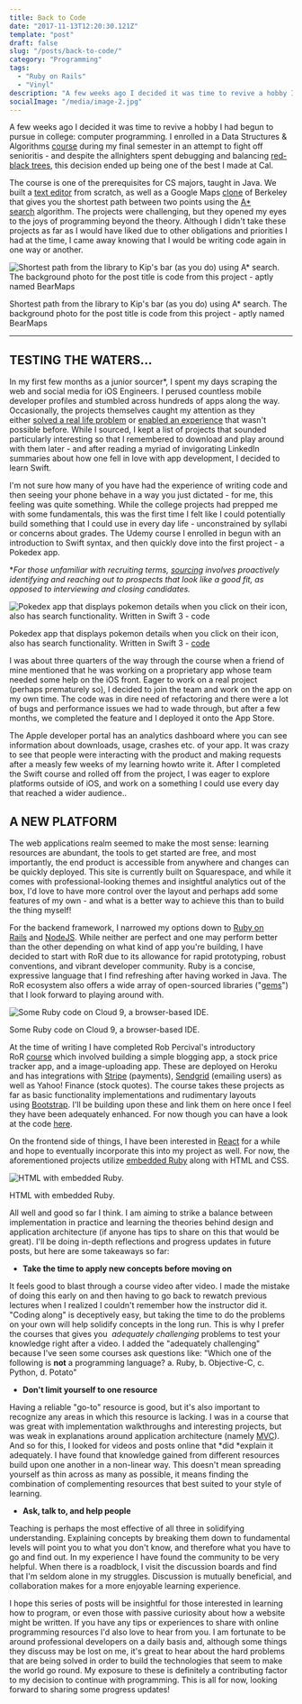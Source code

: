 ```yaml
---
title: Back to Code
date: "2017-11-13T12:20:30.121Z"
template: "post"
draft: false
slug: "/posts/back-to-code/"
category: "Programming"
tags:
  - "Ruby on Rails"
  - "Vinyl"
description: "A few weeks ago I decided it was time to revive a hobby I had begun to pursue in college: computer programming. I enrolled in a Data Structures & Algorithms course during my final semester in an attempt to fight off senioritis - and despite the allnighters spent debugging and balancing red-black trees, this decision ended up being one of the best I made at Cal...."
socialImage: "/media/image-2.jpg"
---
```


A few weeks ago I decided it was time to revive a hobby I had begun to pursue in college: computer programming. I enrolled in a Data Structures & Algorithms [course](http://datastructur.es/sp16/) during my final semester in an attempt to fight off senioritis - and despite the allnighters spent debugging and balancing [red-black trees](https://en.wikipedia.org/wiki/Red%E2%80%93black_tree), this decision ended up being one of the best I made at Cal.

The course is one of the prerequisites for CS majors, taught in Java. We built a [text editor](http://datastructur.es/sp16/materials/proj/proj2/proj2.html) from scratch, as well as a Google Maps [clone](http://datastructur.es/sp16/materials/proj/proj3/proj3.html) of Berkeley that gives you the shortest path between two points using the [A* search](https://en.wikipedia.org/wiki/A*_search_algorithm) algorithm. The projects were challenging, but they opened my eyes to the joys of programming beyond the theory. Although I didn't take these projects as far as I would have liked due to other obligations and priorities I had at the time, I came away knowing that I would be writing code again in one way or another.

![Shortest path from the library to Kip's bar (as you do) using A* search. The background photo for the post title is code from this project - aptly named BearMaps](/static/media/bearmaps.png)

Shortest path from the library to Kip's bar (as you do) using A* search. The background photo for the post title is code from this project - aptly named BearMaps

* * * * *

TESTING THE WATERS...
---------------------

In my first few months as a junior sourcer*, I spent my days scraping the web and social media for iOS Engineers. I perused countless mobile developer profiles and stumbled across hundreds of apps along the way. Occasionally, the projects themselves caught my attention as they either [solved a real life problem](https://www.hopper.com/) or [enabled an experience](https://www.detour.com/) that wasn't possible before. While I sourced, I kept a list of projects that sounded particularly interesting so that I remembered to download and play around with them later - and after reading a myriad of invigorating LinkedIn summaries about how one fell in love with app development, I decided to learn Swift.

I'm not sure how many of you have had the experience of writing code and then seeing your phone behave in a way you just dictated - for me, this feeling was quite something. While the college projects had prepped me with some fundamentals, this was the first time I felt like I could potentially build something that I could use in every day life - unconstrained by syllabi or concerns about grades. The Udemy course I enrolled in begun with an introduction to Swift syntax, and then quickly dove into the first project - a Pokedex app.

**For those unfamiliar with recruiting terms, [sourcing](https://www.hellotalent.com/blog/what-does-a-talent-sourcer-actually-do/) involves proactively identifying and reaching out to prospects that look like a good fit, as opposed to interviewing and closing candidates.*

![Pokedex app that displays pokemon details when you click on their icon, also has search functionality. Written in Swift 3 -  code](/static/media/pokedex.png)

Pokedex app that displays pokemon details when you click on their icon, also has search functionality. Written in Swift 3 - [code](https://github.com/nichanank/pokedex-app)

I was about three quarters of the way through the course when a friend of mine mentioned that he was working on a proprietary app whose team needed some help on the iOS front. Eager to work on a real project (perhaps prematurely so), I decided to join the team and work on the app on my own time. The code was in dire need of refactoring and there were a lot of bugs and performance issues we had to wade through, but after a few months, we completed the feature and I deployed it onto the App Store.

The Apple developer portal has an analytics dashboard where you can see information about downloads, usage, crashes etc. of your app. It was crazy to see that people were interacting with the product and making requests after a measly few weeks of my learning howto write it. After I completed the Swift course and rolled off from the project, I was eager to explore platforms outside of iOS, and work on a something I could use every day that reached a wider audience..

A NEW PLATFORM
--------------

The web applications realm seemed to make the most sense: learning resources are abundant, the tools to get started are free, and most importantly, the end product is accessible from anywhere and changes can be quickly deployed. This site is currently built on Squarespace, and while it comes with professional-looking themes and insightful analytics out of the box, I'd love to have more control over the layout and perhaps add some features of my own - and what is a better way to achieve this than to build the thing myself! 

For the backend framework, I narrowed my options down to [Ruby on Rails](http://rubyonrails.org/) and [NodeJS](https://nodejs.org/en/). While neither are perfect and one may perform better than the other depending on what kind of app you're building, I have decided to start with RoR due to its allowance for rapid prototyping, robust conventions, and vibrant developer community. Ruby is a concise, expressive language that I find refreshing after having worked in Java. The RoR ecosystem also offers a wide array of open-sourced libraries ("[gems](https://rubygems.org/)") that I look forward to playing around with.

![Some Ruby code on Cloud 9, a browser-based IDE.](/static/media/cloud9.png)

Some Ruby code on Cloud 9, a browser-based IDE.

At the time of writing I have completed Rob Percival's introductory RoR [course](https://www.udemy.com/the-complete-ruby-on-rails-developer-course/learn/v4/overview) which involved building a simple blogging app, a stock price tracker app, and a image-uploading app. These are deployed on Heroku and has integrations with [Stripe](https://www.nichanank.com/blog/2017/11/9/back-to-code#) (payments), [Sendgrid](https://sendgrid.com/) (emailing users) as well as Yahoo! Finance (stock quotes). The course takes these projects as far as basic functionality implementations and rudimentary layouts using [Bootstrap](http://getbootstrap.com/). I'll be building upon these and link them on here once I feel they have been adequately enhanced. For now though you can have a look at the code [here](https://github.com/nichanank?tab=repositories).

On the frontend side of things, I have been interested in [React](https://reactjs.org/) for a while and hope to eventually incorporate this into my project as well. For now, the aforementioned projects utilize [embedded Ruby](https://en.wikipedia.org/wiki/ERuby) along with HTML and CSS.

![HTML with embedded Ruby.](/static/media/embedded-ruby.png)

HTML with embedded Ruby.

All well and good so far I think. I am aiming to strike a balance between implementation in practice and learning the theories behind design and application architecture (if anyone has tips to share on this that would be great). I'll be doing in-depth reflections and progress updates in future posts, but here are some takeaways so far:

-   **Take the time to apply new concepts before moving on**

It feels good to blast through a course video after video. I made the mistake of doing this early on and then having to go back to rewatch previous lectures when I realized I couldn't remember how the instructor did it. "Coding along" is deceptively easy, but taking the time to do the problems on your own will help solidify concepts in the long run. This is why I prefer the courses that gives you  *adequately challenging* problems to test your knowledge right after a video. I added the "adequately challenging" because I've seen some courses ask questions like: "Which one of the following is **not** a programming language? a. Ruby, b. Objective-C, c. Python, d. Potato"

-   **Don't limit yourself to one resource**

Having a reliable "go-to" resource is good, but it's also important to recognize any areas in which this resource is lacking. I was in a course that was great with implementation walkthroughs and interesting projects, but was weak in explanations around application architecture (namely [MVC](https://en.wikipedia.org/wiki/Model%E2%80%93view%E2%80%93controller)). And so for this, I looked for videos and posts online that *did *explain it adequately. I have found that knowledge gained from different resources build upon one another in a non-linear way. This doesn't mean spreading yourself as thin across as many as possible, it means finding the combination of complementing resources that best suited to your style of learning.

-   **Ask, talk to, and help people** 

Teaching is perhaps the most effective of all three in solidifying understanding. Explaining concepts by breaking them down to fundamental levels will point you to what you don't know, and therefore what you have to go and find out. In my experience I have found the community to be very helpful. When there is a roadblock, I visit the discussion boards and find that I'm seldom alone in my struggles. Discussion is mutually beneficial, and collaboration makes for a more enjoyable learning experience.

I hope this series of posts will be insightful for those interested in learning how to program, or even those with passive curiosity about how a website might be written. If you have any tips or experiences to share with online programming resources I'd also love to hear from you. I am fortunate to be around professional developers on a daily basis and, although some things they discuss may be lost on me, it's great to hear about the hard problems that are being solved in order to build the technologies that seem to make the world go round. My exposure to these is definitely a contributing factor to my decision to continue with programming. This is all for now, looking forward to sharing some progress updates!
